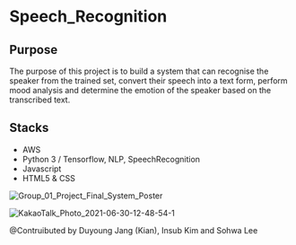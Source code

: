 # Speech_Recognition
## Purpose
The purpose of this project is to build a system that can recognise the speaker from the trained set, 
convert their speech into a text form, perform mood analysis and determine the emotion of the speaker based on the transcribed text.


## Stacks
- AWS
- Python 3 / Tensorflow, NLP, SpeechRecognition
- Javascript
- HTML5 & CSS

![Group_01_Project_Final_System_Poster](https://user-images.githubusercontent.com/54985943/123898748-dcf57280-d9a0-11eb-889b-cf93df5abe3a.png)

![KakaoTalk_Photo_2021-06-30-12-48-54-1](https://user-images.githubusercontent.com/54985943/123899237-c0a60580-d9a1-11eb-863e-b3eef05cbf33.png)

@Contruibuted by Duyoung Jang (Kian), Insub Kim and Sohwa Lee
